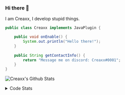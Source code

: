 ### Hi there 👋

I am Creaxx, I develop stupid things. 

```java
public class Creaxx implements JavaPlugin {

    public void onEnable() {
        System.out.println("Hello there!");
    }
    
    public String getContactInfo() {
        return "Message me on discord: Creaxx#0001";
    }
}
```

![Creaxx's Github Stats](https://github-readme-stats.vercel.app/api?username=CreaxxOG&show_icons=true&theme=dark&count_private=true)

<details>
  <summary>Code Stats</summary>

<!--START_SECTION:waka-->
![Code Time](http://img.shields.io/badge/Code%20Time-1%2C449%20hrs%2035%20mins-blue)

![Lines of code](https://img.shields.io/badge/From%20Hello%20World%20I%27ve%20Written-793.6%20thousand%20lines%20of%20code-blue)

**🐱 My GitHub Data** 

> 📦 105.1 kB Used in GitHub's Storage 
 > 
> 🏆 2,797 Contributions in the Year 2023
 > 
> 🚫 Not Opted to Hire
 > 
> 📜 4 Public Repositories 
 > 
> 🔑 4 Private Repositories 
 > 
**I'm a Night 🦉** 

```text
🌞 Morning                459 commits         ██░░░░░░░░░░░░░░░░░░░░░░░   06.95 % 
🌆 Daytime                2741 commits        ██████████░░░░░░░░░░░░░░░   41.51 % 
🌃 Evening                3234 commits        ████████████░░░░░░░░░░░░░   48.97 % 
🌙 Night                  170 commits         █░░░░░░░░░░░░░░░░░░░░░░░░   02.57 % 
```
📅 **I'm Most Productive on Sunday** 

```text
Monday                   827 commits         ███░░░░░░░░░░░░░░░░░░░░░░   12.52 % 
Tuesday                  914 commits         ███░░░░░░░░░░░░░░░░░░░░░░   13.84 % 
Wednesday                978 commits         ████░░░░░░░░░░░░░░░░░░░░░   14.81 % 
Thursday                 1029 commits        ████░░░░░░░░░░░░░░░░░░░░░   15.58 % 
Friday                   653 commits         ██░░░░░░░░░░░░░░░░░░░░░░░   09.89 % 
Saturday                 1101 commits        ████░░░░░░░░░░░░░░░░░░░░░   16.67 % 
Sunday                   1102 commits        ████░░░░░░░░░░░░░░░░░░░░░   16.69 % 
```


📊 **This Week I Spent My Time On** 

```text
💬 Programming Languages: 
Java                     2 hrs 38 mins       ████████████████████████░   97.21 % 
XML                      4 mins              █░░░░░░░░░░░░░░░░░░░░░░░░   02.72 % 
Kotlin                   0 secs              ░░░░░░░░░░░░░░░░░░░░░░░░░   00.06 % 
GitIgnore file           0 secs              ░░░░░░░░░░░░░░░░░░░░░░░░░   00.01 % 
Text                     0 secs              ░░░░░░░░░░░░░░░░░░░░░░░░░   00.00 % 

🔥 Editors: 
IntelliJ                 2 hrs 42 mins       █████████████████████████   100.00 % 
```

**I Mostly Code in Java** 

```text
Java                     60 repos            ███████████████████░░░░░░   75.95 % 
Kotlin                   10 repos            ███░░░░░░░░░░░░░░░░░░░░░░   12.66 % 
TypeScript               4 repos             █░░░░░░░░░░░░░░░░░░░░░░░░   05.06 % 
CSS                      2 repos             █░░░░░░░░░░░░░░░░░░░░░░░░   02.53 % 
EJS                      1 repo              ░░░░░░░░░░░░░░░░░░░░░░░░░   01.27 % 
```




 Last Updated on 25/08/2023 06:24:25 UTC
<!--END_SECTION:waka-->
</details>

